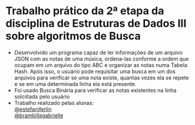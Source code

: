 # Trabalho prático da 2ª etapa da disciplina de Estruturas de Dados III sobre algoritmos de Busca
- Desenvolvido um programa capaz de ler informações de um arquivo JSON com as notas de uma música, ordena-las conforme a ordem que ocupam em um arquivo do tipo ABC e organizar as notas numa Tabela Hash. Após isso, o usuário pode requisitar uma busca em um dos arquivos para verificar se uma nota existe, quantas vezes ela se repete e se em uma determinada linha ela está presente. 
- Foi usado Busca Binária para verificar as notas existentes na linha solciitada pelo usuário
- Trabalho realizado pelas alunas:
<br><a href="https://github.com/estefaniferlin">@estefaniferlin</a>
<br><a href="https://github.com/brambillagabrielle">@brambillagabrielle</a>
